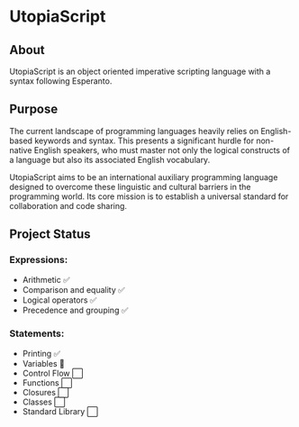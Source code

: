 # UtopiaScript

## About 

UtopiaScript is an object oriented imperative scripting language with a syntax following Esperanto. 

## Purpose
The current landscape of programming languages heavily relies on English-based keywords 
and syntax. This presents a significant hurdle for non-native English speakers, who must master 
not only the logical constructs of a language but also its associated English vocabulary. 

UtopiaScript aims to be an international auxiliary programming language designed to overcome 
these linguistic and cultural barriers in the programming world. Its core mission is to establish a 
universal standard for collaboration and code sharing.

## Project Status

### Expressions:
* Arithmetic ✅
* Comparison and equality ✅
* Logical operators ✅
* Precedence and grouping ✅

### Statements:
* Printing ✅
* Variables 🚧
* Control Flow ⬜
* Functions ⬜
* Closures ⬜
* Classes ⬜
* Standard Library ⬜